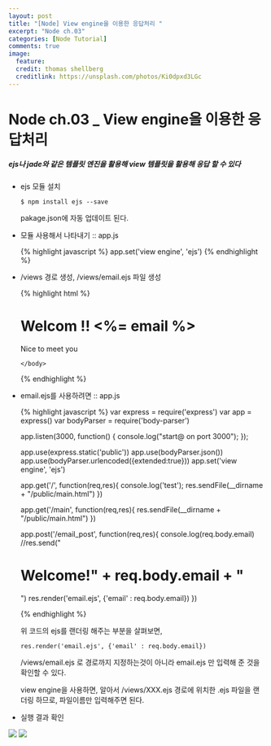 ```yaml
---
layout: post
title: "[Node] View engine을 이용한 응답처리 "
excerpt: "Node ch.03"
categories: [Node Tutorial]
comments: true
image:
  feature:
  credit: thomas shellberg
  creditlink: https://unsplash.com/photos/Ki0dpxd3LGc
---
```


# Node ch.03 _ View engine을 이용한 응답처리

##### ejs나 jade와 같은 템플릿 엔진을 활용해 view 템플릿을 활용해 응답 할 수 있다


* ejs 모듈 설치

    `$ npm install ejs --save`

    pakage.json에 자동 업데이트 된다.

* 모듈 사용해서 나타내기 :: app.js

    {% highlight javascript %}
    app.set('view engine', 'ejs')
    {% endhighlight %}
* /views 경로 생성, /views/email.ejs 파일 생성

    {% highlight html %}
    <!DOCTYPE html>
    <html>
      <head>
        <meta charset="utf-8">
        <title>email ejs template</title>
      </head>
      <body>
        <h1>Welcom !! <%= email %> </h1>
        <p>Nice to meet you</p>

      </body>
    </html>

    {% endhighlight %}

* email.ejs를 사용하려면 :: app.js

    {% highlight javascript %}
    var express = require('express')
    var app = express()
    var bodyParser = require('body-parser')

    app.listen(3000, function() {
      console.log("start@ on port 3000");
    });

    app.use(express.static('public'))
    app.use(bodyParser.json())
    app.use(bodyParser.urlencoded({extended:true}))
    app.set('view engine', 'ejs')


    app.get('/', function(req,res){
      console.log('test');
      res.sendFile(__dirname + "/public/main.html")
    })

    app.get('/main', function(req,res){
      res.sendFile(__dirname + "/public/main.html")
    })

    app.post('/email_post', function(req,res){
      console.log(req.body.email)
      //res.send("<h1>Welcome!" + req.body.email + "</h1>")
      res.render('email.ejs', {'email' : req.body.email})
    })


    {% endhighlight %}

    위 코드의 ejs를 랜더링 해주는 부분을 살펴보면,

    ` res.render('email.ejs', {'email' : req.body.email}) `

    /views/email.ejs 로 경로까지 지정하는것이 아니라 email.ejs 만 입력해 준 것을 확인할 수 있다.

    view engine을 사용하면, 알아서 /views/XXX.ejs 경로에 위치한 .ejs 파일을 랜더링 하므로, 파일이름만 입력해주면 된다.



* 실행 결과 확인

<img src="https://cdn-images-1.medium.com/max/600/1*tu1iNFpRtRuSW0f4pMjrZQ.jpeg">

<img src="https://cdn-images-1.medium.com/max/600/1*K6v2GmkgS7JhmzpdswoHjA.jpeg">

